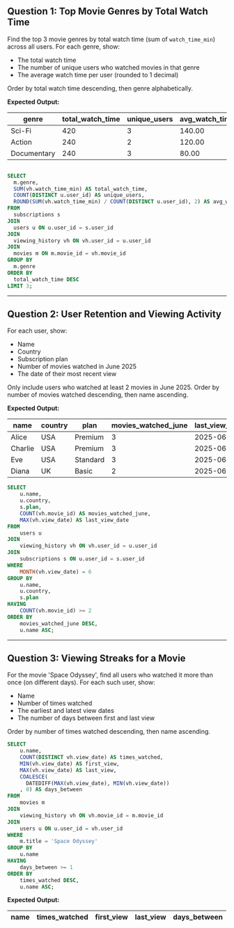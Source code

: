 ## Question 1: Top Movie Genres by Total Watch Time

Find the top 3 movie genres by total watch time (sum of `watch_time_min`) across all users. For each genre, show:
- The total watch time
- The number of unique users who watched movies in that genre
- The average watch time per user (rounded to 1 decimal)

Order by total watch time descending, then genre alphabetically.

**Expected Output:**

| genre       | total_watch_time | unique_users | avg_watch_time_per_user |
| ----------- | ---------------- | ------------ | ----------------------- |
| Sci-Fi      | 420              | 3            | 140.00                  |
| Action      | 240              | 2            | 120.00                  |
| Documentary | 240              | 3            | 80.00                   |
```sql

SELECT
  m.genre,
  SUM(vh.watch_time_min) AS total_watch_time,
  COUNT(DISTINCT u.user_id) AS unique_users,
  ROUND(SUM(vh.watch_time_min) / COUNT(DISTINCT u.user_id), 2) AS avg_watch_time_per_user
FROM
  subscriptions s
JOIN
  users u ON u.user_id = s.user_id
JOIN
  viewing_history vh ON vh.user_id = u.user_id
JOIN
  movies m ON m.movie_id = vh.movie_id
GROUP BY
  m.genre
ORDER BY
  total_watch_time DESC
LIMIT 3;
```
---

## Question 2: User Retention and Viewing Activity

For each user, show:
- Name
- Country
- Subscription plan
- Number of movies watched in June 2025
- The date of their most recent view

Only include users who watched at least 2 movies in June 2025. Order by number of movies watched descending, then name ascending.

**Expected Output:**

| name    | country | plan     | movies_watched_june | last_view_date |
| ------- | ------- | -------- | ------------------- | -------------- |
| Alice   | USA     | Premium  | 3                   | 2025-06-08     |
| Charlie | USA     | Premium  | 3                   | 2025-06-08     |
| Eve     | USA     | Standard | 3                   | 2025-06-08     |
| Diana   | UK      | Basic    | 2                   | 2025-06-06     |

```sql
SELECT
	u.name,
    u.country,
   	s.plan,
    COUNT(vh.movie_id) AS movies_watched_june,
    MAX(vh.view_date) AS last_view_date
FROM
	users u
JOIN
	viewing_history vh ON vh.user_id = u.user_id
JOIN
	subscriptions s ON u.user_id = s.user_id
WHERE
	MONTH(vh.view_date) = 6
GROUP BY
	u.name,
    u.country,
    s.plan
HAVING
	COUNT(vh.movie_id) >= 2
ORDER BY
	movies_watched_june DESC,
    u.name ASC;
```
---

## Question 3: Viewing Streaks for a Movie

For the movie 'Space Odyssey', find all users who watched it more than once (on different days). For each such user, show:
- Name
- Number of times watched
- The earliest and latest view dates
- The number of days between first and last view

Order by number of times watched descending, then name ascending.

```sql
SELECT
	u.name,
    COUNT(DISTINCT vh.view_date) AS times_watched,
    MIN(vh.view_date) AS first_view,
    MAX(vh.view_date) AS last_view,
    COALESCE(
      DATEDIFF(MAX(vh.view_date), MIN(vh.view_date))
    , 0) AS days_between
FROM
	movies m
JOIN
	viewing_history vh ON vh.movie_id = m.movie_id
JOIN
	users u ON u.user_id = vh.user_id
WHERE
	m.title = 'Space Odyssey'
GROUP BY
	u.name
HAVING
	days_between >= 1
ORDER BY
	times_watched DESC,
    u.name ASC;
```

**Expected Output:**

| name    | times_watched | first_view  | last_view   | days_between |
|---------|---------------|-------------|-------------|--------------|

